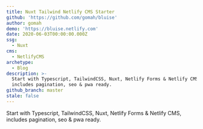 ```yaml
---
title: Nuxt Tailwind Netlify CMS Starter
github: 'https://github.com/gomah/bluise'
author: gomah
demo: 'https://bluise.netlify.com'
date: 2020-06-03T00:00:00.000Z
ssg:
  - Nuxt
cms:
  - NetlifyCMS
archetype:
  - Blog
description: >-
  Start with Typescript, TailwindCSS, Nuxt, Netlify Forms & Netlify CMS,
  includes pagination, seo & pwa ready.
github_branch: master
stale: false
---
```


Start with Typescript, TailwindCSS, Nuxt, Netlify Forms & Netlify CMS, includes pagination, seo & pwa ready.
